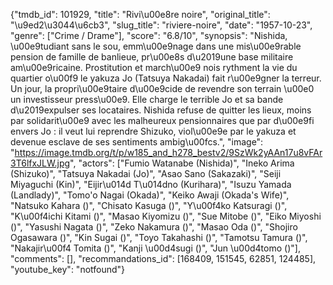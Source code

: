 {"tmdb_id": 101929, "title": "Rivi\u00e8re noire", "original_title": "\u9ed2\u3044\u6cb3", "slug_title": "riviere-noire", "date": "1957-10-23", "genre": ["Crime / Drame"], "score": "6.8/10", "synopsis": "Nishida, \u00e9tudiant sans le sou, emm\u00e9nage dans une mis\u00e9rable pension de famille de banlieue, pr\u00e8s d\u2019une base militaire am\u00e9ricaine. Prostitution et march\u00e9 nois rythment la vie du quartier o\u00f9 le yakuza Jo (Tatsuya Nakadai) fait r\u00e9gner la terreur. Un jour, la propri\u00e9taire d\u00e9cide de revendre son terrain \u00e0 un investisseur press\u00e9. Elle charge le terrible Jo et sa bande d\u2019expulser ses locataires. Nishida refuse de quitter les lieux, moins par solidarit\u00e9 avec les malheureux pensionnaires que par d\u00e9fi envers Jo : il veut lui reprendre Shizuko, viol\u00e9e par le yakuza et devenue esclave de ses sentiments ambig\u00fcs.", "image": "https://image.tmdb.org/t/p/w185_and_h278_bestv2/9SzWk2yAAn17u8vFAr3T6lfxJLW.jpg", "actors": ["Fumio Watanabe (Nishida)", "Ineko Arima (Shizuko)", "Tatsuya Nakadai (Jo)", "Asao Sano (Sakazaki)", "Seiji Miyaguchi (Kin)", "Eijir\u014d T\u014dno (Kurihara)", "Isuzu Yamada (Landlady)", "Tomo'o Nagai (Okada)", "Keiko Awaji (Okada's Wife)", "Natsuko Kahara ()", "Chisato Kasuga ()", "Y\u00f4ko Katsuragi ()", "K\u00f4ichi Kitami ()", "Masao Kiyomizu ()", "Sue Mitobe ()", "Eiko Miyoshi ()", "Yasushi Nagata ()", "Zeko Nakamura ()", "Masao Oda ()", "Shojiro Ogasawara ()", "Kin Sugai ()", "Toyo Takahashi ()", "Tamotsu Tamura ()", "Nakajir\u00f4 Tomita ()", "Kanji \u00d4sugi ()", "Jun \u00d4tomo ()"], "comments": [], "recommandations_id": [168409, 151545, 62851, 124485], "youtube_key": "notfound"}